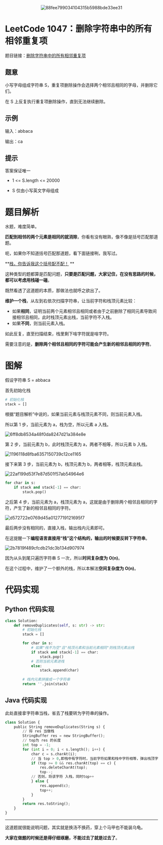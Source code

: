 <div align=center>

<img src="https://gitee.com/codegoudan/codegoudanIMG/raw/master/202201/20220115_221611704_20.jpg" alt="88fee799034104315b5988bde33ee31"  />

</div>

# LeetCode 1047：删除字符串中的所有相邻重复项

题目链接：[删除字符串中的所有相邻重复项](https://leetcode-cn.com/problems/remove-all-adjacent-duplicates-in-string/)



## 题意

小写字母组成字符串 S，重复项删除操作会选择两个相邻且相同的字母，并删除它们。

在 S 上反复执行重复项删除操作，直到无法继续删除。



## 示例

输入：abbaca

输出：ca



## 提示

答案保证唯一

- 1 <= S.length <= 20000

- S 仅由小写英文字母组成



# 题目解析

水题，难度简单。

**匹配到相邻的两个元素是相同的就消除**，你看有没有眼熟，像不像是括号匹配那道题。

呃，如果你不知道括号匹配那道题，看下面链接咧，我写过。



**[栈，你告诉我这个括号配不配！](http://mp.weixin.qq.com/s?__biz=MzI0NjAxMDU5NA==&mid=2475920000&idx=1&sn=4d94d8c1fc33e43940a253c50f130252&chksm=ff22ed0dc855641baf002c72356fe58beb233e9dd9ff01875deab483728c2ebd5bf73f353e89&scene=21#wechat_redirect)
**

这种类型的题都算是匹配问题，**只要是匹配问题，大家记住，在没有思路的时候，都可以考虑用栈碰一碰**。

既然看透了这道题的本质，那做法也就呼之欲出了。

**维护一个栈**，从左到右依次扫描字符串，让当前字符和栈顶元素比较：

- 如果**相同**，证明当前两个元素相邻且相同或者由于之前删除了相同元素导致间接相邻且相同，此时栈顶元素出栈，当前字符不入栈。
- 如果**不同**，则当前元素入栈。

如此反复，直至扫描结束，栈里剩下啥字符就是啥字符。

需要注意的是，**删除两个相邻且相同的字符可能会产生新的相邻且相同的字符**。



# 图解

假设字符串 S = abbaca

首先初始化栈

```Python
# 初始化栈
stack = []
```

根据“题目解析”中说的，如果当前元素与栈顶元素不同，则当前元素入栈。

所以第 1 步，当前元素为 a，栈为空，所以元素 a 入栈。

![6ff8db8534a48f0da8247d21a384e8e](https://gitee.com/codegoudan/codegoudanIMG/raw/master/202201/20220102_170036175_0.jpg)

第 2 步，当前元素为 b，此时栈顶元素为 a，两者不相等，所以元素 b 入栈。

![1196118d8fba6357150739c12ce1165](https://gitee.com/codegoudan/codegoudanIMG/raw/master/202201/20220102_170052282_0.jpg)

接下来第 3 步，当前元素为 b，栈顶元素为 b，两者相等，栈顶元素出栈。

![22af199d53f7e87d501f57ab54964e6](https://gitee.com/codegoudan/codegoudanIMG/raw/master/202201/20220102_170107813_0.jpg)

```Python
for char in s: 
    if stack and stack[-1] == char:
        stack.pop()
```

之后第 4 步，当前元素为 a，栈顶元素为 a，这就是由于删除两个相邻且相同的字符，产生了新的相邻且相同的字符。

![d572722e0769d45a0127719121695f7](https://gitee.com/codegoudan/codegoudanIMG/raw/master/202201/20220102_170138102_0.jpg)

最后两步没有相同的，直接入栈，输出栈内元素即可。

在这提醒一下**编程语言直接用“栈”这个结构的，输出的时候要反转下字符串**。

![2b7819f489cfcdb21dc3b134d907974](https://gitee.com/codegoudan/codegoudanIMG/raw/master/202201/20220102_170156784_0.jpg)

因为从头到尾只遍历字符串 S 一次，所以**时间复杂度为 O(n)**。

在这个过程中，维护了一个额外的栈，所以本解法**空间复杂度为 O(n)**。



# 代码实现



## Python 代码实现

```Python
class Solution:
    def removeDuplicates(self, s: str) -> str:
        # 初始化栈
        stack = []

        for char in s:
            # 如果"栈不为空"且"栈顶元素和当前元素相同"则栈顶元素出栈
            if stack and stack[-1] == char:
                stack.pop()
            # 否则当前元素进栈
            else:
                stack.append(char)
        
        # 栈内元素拼接成一个字符串
        return ''.join(stack)
```



## Java 代码实现

此处直接拿字符串当栈，省去了栈要转为字符串的操作。

```Python
class Solution {
    public String removeDuplicates(String s) {
        // 将 res 当做栈
        StringBuffer res = new StringBuffer();
        // top为 res 的长度
        int top = -1;
        for (int i = 0; i < s.length(); i++) {
            char c = s.charAt(i);
            // 当 top > 0,即栈中有字符时，当前字符如果和栈中字符相等，弹出栈顶字符，同时 top--
            if (top >= 0 && res.charAt(top) == c) {
                res.deleteCharAt(top);
                top--;
            // 否则，将该字符 入栈，同时top++
            } else {
                res.append(c);
                top++;
            }
        }
        return res.toString();
    }
}
```



---

这道题就很能说明问题，其实就是换汤不换药，穿上个马甲也不能装乌龟。

**大家在做题的时候还是得仔细琢磨，不能过去了就是过去了**。

